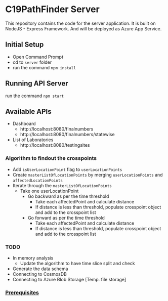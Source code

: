 # C19PathFinder Server

This repository contains the code for the server application. It is built on NodeJS - Express Framework. And will be deployed as Azure App Service.

## Initial Setup

- Open Command Prompt
- cd to `server` folder
- run the command `npm install`

## Running API Server

run the command `npm start`

## Available APIs

* Dashboard
  * http://localhost:8080/finalnumbers
  * http://localhost:8080/finalnumbers/statewise
* List of Laboratories
  * http://localhost:8080/testingsites 

### Algorithm to findout the crosspoints
- Add `isUserLocationPoint` flag to `userLocationPoints`
- Create `masterListOfLocationPoints` by merging `userLocationPoints` and `affectedLocationPoints`
- Iterate through the `masterListOfLocationPoints` 
  - Take one userLocationPoint
    - Go backward as per the time threshold
      - Take each affectedPoint and calculate distance
      - If distance is less than threshold, populate crosspoint object and add to the crosspoint list
    - Go forward as per the time threshold
      - Take each affectedPoint and calculate distance
      - If distance is less than threshold, populate crosspoint object and add to the crosspoint list

### TODO
- In memory analysis
  - Update the algorithm to have time slice split and check
- Generate the data schema
- Connecting to CosmosDB
- Connecting to Azure Blob Storage [Temp. file storage]

### [Prerequisites](https://docs.microsoft.com/en-gb/azure/app-service/containers/quickstart-nodejs#prerequisites)